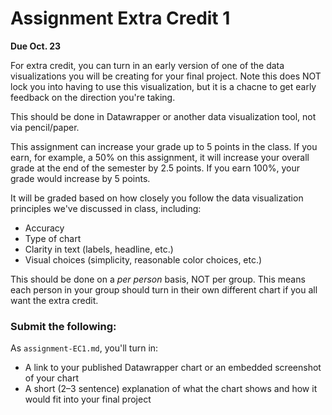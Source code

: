 # Assignment Extra Credit 1

**Due Oct. 23**

For extra credit, you can turn in an early version of one of the data visualizations you will be creating for your final project. Note this does NOT lock you into having to use this visualization, but it is a chacne to get early feedback on the direction you're taking. 

This should be done in Datawrapper or another data visualization tool, not via pencil/paper.

This assignment can increase your grade up to 5 points in the class. If you earn, for example, a 50% on this assignment, it will increase your overall grade at the end of the semester by 2.5 points. If you earn 100%, your grade would increase by 5 points. 

It will be graded based on how closely you follow the data visualization principles we've discussed in class, including: 

* Accuracy
* Type of chart 
* Clarity in text (labels, headline, etc.)
* Visual choices (simplicity, reasonable color choices, etc.)

 This should be done on a *per person* basis, NOT per group. This means each person in your group should turn in their own different chart if you all want the extra credit. 


### Submit the following:

As `assignment-EC1.md`, you'll turn in:

* A link to your published Datawrapper chart or an embedded screenshot of your chart
* A short (2–3 sentence) explanation of what the chart shows and how it would fit into your final project


